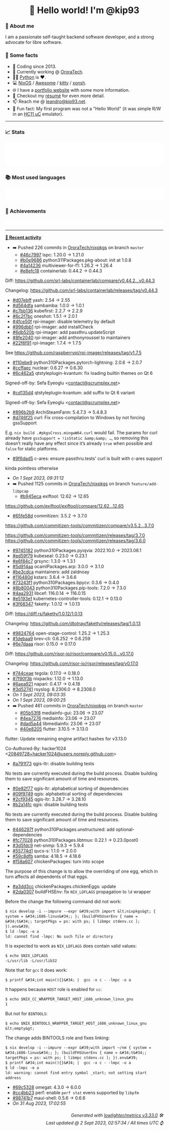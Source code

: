 <!-- README template, populated using this action:
     https://github.com/kip93/kip93/blob/main/.github/workflows/readme.yml. -->

<h1 align="center">👋 Hello world! I'm @kip93</h1> <!-- LOGIN => username -->

### 👤 About me

I am a passionate self-taught backend software developer, and a strong advocate for libre software.


### 💬 Some facts

* 📅 Coding since 2013.
* 💼 Currently working @ [OroraTech](https://ororatech.com/).
* 👨‍💻 [Python](https://github.com/search?q=user%3Akip93&l=python) is ❤️. <!-- LOGIN => username -->
* 💻 [NixOS](https://github.com/NixOS/) /
     [Awesome](https://github.com/awesomeWM/) /
     [kitty](https://github.com/kovidgoyal/kitty/) /
     [xonsh](https://github.com/xonsh/).
* 🌐 I have a [portfolio website](https://kip93.net/) with some more information.
* 📝 Checkout my [résumé](https://kip93.net/resume/) for even more detail.
* 📫 Reach me @ [leandro@kip93.net](mailto:leandro@kip93.net).
* 🎲 Fun fact: My first program was not a "Hello World" (it was simple R/W in an [HC11 µC](https://en.wikipedia.org/wiki/68HC11) emulator).


-----------------------------------------------------------------------------------------------------------------------


### 📈 Stats

![](./stats.svg)


### 📚 Most used languages <!-- by percentage, in decreasing order -->

![](./languages.svg)


### 🏅 Achievements

![](./achievements.svg)


-----------------------------------------------------------------------------------------------------------------------


**[📰 Recent activity](https://github.com/kip93)**
* ➡️ Pushed 226 commits in [OroraTech/nixpkgs](https://github.com/OroraTech/nixpkgs) on branch `master`
  * [#46c7997](https://github.com/OroraTech/nixpkgs/commit/46c7997) ispc: 1.20.0 -&gt; 1.21.0
  * [#b0e9686](https://github.com/OroraTech/nixpkgs/commit/b0e9686) python311Packages.pkg-about: init at 1.0.8
  * [#4a14236](https://github.com/OroraTech/nixpkgs/commit/4a14236) multiviewer-for-f1: 1.26.2 -&gt; 1.26.4
  * [#e8efc18](https://github.com/OroraTech/nixpkgs/commit/e8efc18) containerlab: 0.44.2 -&gt; 0.44.3

Diff: https://github.com/srl-labs/containerlab/compare/v0.44.2...v0.44.3

Changelog: https://github.com/srl-labs/containerlab/releases/tag/v0.44.3
  * [#d07ebff](https://github.com/OroraTech/nixpkgs/commit/d07ebff) yash: 2.54 -&gt; 2.55
  * [#d564dfa](https://github.com/OroraTech/nixpkgs/commit/d564dfa) sambamba: 1.0.0 -&gt; 1.0.1
  * [#c7bb136](https://github.com/OroraTech/nixpkgs/commit/c7bb136) kubefirst: 2.2.7 -&gt; 2.2.9
  * [#6c2f7bc](https://github.com/OroraTech/nixpkgs/commit/6c2f7bc) oneshot: 1.5.1 -&gt; 2.0.1
  * [#4fce50f](https://github.com/OroraTech/nixpkgs/commit/4fce50f) rpi-imager: disable telemetry by default
  * [#996dbb1](https://github.com/OroraTech/nixpkgs/commit/996dbb1) rpi-imager: add installCheck
  * [#6db520b](https://github.com/OroraTech/nixpkgs/commit/6db520b) rpi-imager: add passthru.updateScript
  * [#8fe2040](https://github.com/OroraTech/nixpkgs/commit/8fe2040) rpi-imager: add anthonyroussel to maintainers
  * [#22f6f91](https://github.com/OroraTech/nixpkgs/commit/22f6f91) rpi-imager: 1.7.4 -&gt; 1.7.5

See https://github.com/raspberrypi/rpi-imager/releases/tag/v1.7.5
  * [#110ebe9](https://github.com/OroraTech/nixpkgs/commit/110ebe9) python310Packages.pytorch-lightning: 2.0.6 -&gt; 2.0.7
  * [#ccffaec](https://github.com/OroraTech/nixpkgs/commit/ccffaec) nuclear: 0.6.27 -&gt; 0.6.30
  * [#6c462a5](https://github.com/OroraTech/nixpkgs/commit/6c462a5) qtstyleplugin-kvantum: fix loading builtin themes on Qt 6

Signed-off-by: Sefa Eyeoglu &lt;contact@scrumplex.net&gt;
  * [#cd135d4](https://github.com/OroraTech/nixpkgs/commit/cd135d4) qtstyleplugin-kvantum: add suffix to Qt 6 variant

Signed-off-by: Sefa Eyeoglu &lt;contact@scrumplex.net&gt;
  * [#896b2b9](https://github.com/OroraTech/nixpkgs/commit/896b2b9) ArchiSteamFarm: 5.4.7.3 -&gt; 5.4.8.3
  * [#d746f25](https://github.com/OroraTech/nixpkgs/commit/d746f25) curl: Fix cross-compilation to Windows by not forcing gssSupport

E.g. `nix build .#pkgsCross.mingwW64.curl` would fail. The params for
curl already have `gssSupport = !isStatic &amp;&amp; …`, so removing this
doesn’t really have any effect since it’s already `true` when possible
and `false` for static platforms.
  * [#9f6dad5](https://github.com/OroraTech/nixpkgs/commit/9f6dad5) c-ares: ensure passthru.tests&#39; curl is built with c-ares support

kinda pointless otherwise
  * *On 1 Sept 2023, 09:31:12*
* ➡️ Pushed 1125 commits in [OroraTech/nixpkgs](https://github.com/OroraTech/nixpkgs) on branch `feature/add-libpcap`
  * [#b945eca](https://github.com/OroraTech/nixpkgs/commit/b945eca) exiftool: 12.62 -&gt; 12.65

https://github.com/exiftool/exiftool/compare/12.62...12.65
  * [#65fe58d](https://github.com/OroraTech/nixpkgs/commit/65fe58d) commitizen: 3.5.2 -&gt; 3.7.0

https://github.com/commitizen-tools/commitizen/compare/v3.5.2...3.7.0

https://github.com/commitizen-tools/commitizen/releases/tag/3.7.0
https://github.com/commitizen-tools/commitizen/releases/tag/3.6.0
  * [#9745182](https://github.com/OroraTech/nixpkgs/commit/9745182) python310Packages.pyiqvia: 2022.10.0 -&gt; 2023.08.1
  * [#ed59f79](https://github.com/OroraTech/nixpkgs/commit/ed59f79) kubeseal: 0.23.0 -&gt; 0.23.1
  * [#e6f84c7](https://github.com/OroraTech/nixpkgs/commit/e6f84c7) grsync: 1.3.0 -&gt; 1.3.1
  * [#5d914aa](https://github.com/OroraTech/nixpkgs/commit/5d914aa) ocamlPackages.arp: 3.0.0 → 3.1.0
  * [#be3cdca](https://github.com/OroraTech/nixpkgs/commit/be3cdca) maintainers: add zaldnoay
  * [#116480d](https://github.com/OroraTech/nixpkgs/commit/116480d) kstars: 3.6.4 -&gt; 3.6.6
  * [#73243f1](https://github.com/OroraTech/nixpkgs/commit/73243f1) python310Packages.bpycv: 0.3.6 -&gt; 0.4.0
  * [#8b80043](https://github.com/OroraTech/nixpkgs/commit/8b80043) python310Packages.pip-tools: 7.2.0 -&gt; 7.3.0
  * [#4aa2931](https://github.com/OroraTech/nixpkgs/commit/4aa2931) libcef: 116.0.14 -&gt; 116.0.15
  * [#e5193e1](https://github.com/OroraTech/nixpkgs/commit/e5193e1) kubernetes-controller-tools: 0.12.1 -&gt; 0.13.0
  * [#3f68347](https://github.com/OroraTech/nixpkgs/commit/3f68347) faketty: 1.0.12 -&gt; 1.0.13

Diff: https://diff.rs/faketty/1.0.12/1.0.13

Changelog: https://github.com/dtolnay/faketty/releases/tag/1.0.13
  * [#9824764](https://github.com/OroraTech/nixpkgs/commit/9824764) open-stage-control: 1.25.2 -&gt; 1.25.3
  * [#1debaa9](https://github.com/OroraTech/nixpkgs/commit/1debaa9) brev-cli: 0.6.252 -&gt; 0.6.259
  * [#6e7daaa](https://github.com/OroraTech/nixpkgs/commit/6e7daaa) risor: 0.15.0 -&gt; 0.17.0

Diff: https://github.com/risor-io/risor/compare/v0.15.0...v0.17.0

Changelog: https://github.com/risor-io/risor/releases/tag/v0.17.0
  * [#744ceae](https://github.com/OroraTech/nixpkgs/commit/744ceae) tegola: 0.17.0 -&gt; 0.18.0
  * [#7f90f3b](https://github.com/OroraTech/nixpkgs/commit/7f90f3b) nixpacks: 1.12.0 -&gt; 1.13.0
  * [#6aea921](https://github.com/OroraTech/nixpkgs/commit/6aea921) napari: 0.4.17 -&gt; 0.4.18
  * [#3d52741](https://github.com/OroraTech/nixpkgs/commit/3d52741) rsyslog: 8.2306.0 -&gt; 8.2308.0
  * *On 1 Sept 2023, 09:03:35*
  * *On 1 Sept 2023, 09:00:25*
* ➡️ Pushed 461 commits in [OroraTech/nixpkgs](https://github.com/OroraTech/nixpkgs) on branch `master`
  * [#05b53f8](https://github.com/OroraTech/nixpkgs/commit/05b53f8) mediainfo-gui: 23.06 -&gt; 23.07
  * [#4ea7276](https://github.com/OroraTech/nixpkgs/commit/4ea7276) mediainfo: 23.06 -&gt; 23.07
  * [#dad5a44](https://github.com/OroraTech/nixpkgs/commit/dad5a44) libmediainfo: 23.06 -&gt; 23.07
  * [#40e8205](https://github.com/OroraTech/nixpkgs/commit/40e8205) flutter: 3.10.5 -&gt; 3.13.0

flutter: Update remaining engine artifact hashes for v3.13.0

Co-Authored-By: hacker1024 &lt;20849728+hacker1024@users.noreply.github.com&gt;
  * [#a791f73](https://github.com/OroraTech/nixpkgs/commit/a791f73) qgis-ltr: disable building tests

No tests are currently executed during the build process. Disable
building them to save significant amount of time and resources.
  * [#0e82f77](https://github.com/OroraTech/nixpkgs/commit/0e82f77) qgis-ltr: alphabetical sorting of dependencies
  * [#09f9749](https://github.com/OroraTech/nixpkgs/commit/09f9749) qgis: alphabetical sorting of dependencies
  * [#2cf9345](https://github.com/OroraTech/nixpkgs/commit/2cf9345) qgis-ltr: 3.28.7 -&gt; 3.28.10
  * [#b2a14fc](https://github.com/OroraTech/nixpkgs/commit/b2a14fc) qgis: disable building tests

No tests are currently executed during the build process. Disable
building them to save significant amount of time and resources.
  * [#446297f](https://github.com/OroraTech/nixpkgs/commit/446297f) python310Packages.unstructured: add optional-dependencies
  * [#fc77028](https://github.com/OroraTech/nixpkgs/commit/fc77028) python310Packages.libtmux: 0.22.1 -&gt; 0.23.0post0
  * [#3d5fdc9](https://github.com/OroraTech/nixpkgs/commit/3d5fdc9) net-snmp: 5.9.3 -&gt; 5.9.4
  * [#55774d1](https://github.com/OroraTech/nixpkgs/commit/55774d1) qucs-s: 1.1.0 -&gt; 2.0.0
  * [#59c8dfb](https://github.com/OroraTech/nixpkgs/commit/59c8dfb) samba: 4.18.5 -&gt; 4.18.6
  * [#f58a607](https://github.com/OroraTech/nixpkgs/commit/f58a607) chickenPackages: turn into scope

The purpose of this change is to allow the overriding of one egg, which in turn
affects all dependents of that eggs.
  * [#a3dd3cc](https://github.com/OroraTech/nixpkgs/commit/a3dd3cc) chickenPackages.chickenEggs: update
  * [#2da0307](https://github.com/OroraTech/nixpkgs/commit/2da0307) buildFHSEnv: fix `NIX_LDFLAGS` propagation to `ld` wrapper

Before the change the following command did not work:

    $ nix develop -i --impure --expr &#39;with import &lt;nixpkgs&gt; { system = &#34;i686-linux&#34;; }; (buildFHSUserEnv { name = &#34;t&#34;; targetPkgs = ps: with ps; [ libmpc stdenv.cc ]; }).env&#39;
    $ ld -lmpc -o a
    ld: cannot find -lmpc: No such file or directory

It is expected to work as `NIX_LDFLAGS` does contain valid values:

    $ echo $NIX_LDFLAGS
    -L/usr/lib -L/usr/lib32

Note that for `gcc` it does work:

    $ printf &#34;int main(){}&#34; |  gcc -x c - -lmpc -o a

It happens because `HOST` role is enabled for `cc`:

    $ echo $NIX_CC_WRAPPER_TARGET_HOST_i686_unknown_linux_gnu
    1

But not for `BINTOOLS`:

    $ echo $NIX_BINTOOLS_WRAPPER_TARGET_HOST_i686_unknown_linux_gnu
    &lt;empty&gt;

The change adds BINTOOLS role and fixes linking:

    $ nix develop -i --impure --expr &#39;with import ~/nm { system = &#34;i686-linux&#34;; }; (buildFHSUserEnv { name = &#34;t&#34;; targetPkgs = ps: with ps; [ libmpc stdenv.cc ]; }).env&#39;
    $ printf &#34;int main(){}&#34; |  gcc -x c - -lmpc -o a
    $ ld -lmpc -o a
    ld: warning: cannot find entry symbol _start; not setting start address
  * [#69c5328](https://github.com/OroraTech/nixpkgs/commit/69c5328) omegat: 4.3.0 -&gt; 6.0.0
  * [#cc4bb23](https://github.com/OroraTech/nixpkgs/commit/cc4bb23) perf: enable `perf stat` evens supported by `libpfm`
  * [#98741b7](https://github.com/OroraTech/nixpkgs/commit/98741b7) maui-shell: 0.5.6 -&gt; 0.6.6
  * *On 31 Aug 2023, 17:02:55*
 <!-- Last activity -->


<h6 align="right"><em>
    Generated with <a href="https://github.com/lowlighter/metrics/tree/latest/">lowlighter/metrics v3.33.0</a> 🛠️<br> <!-- VERSION => MAJOR.minor.patch -->
    Last updated @ 2 Sept 2023, 02:57:34 / All times UTC ⌚ <!-- meta.generated => DD/MM/YYYY, hh:mm -->
</em></h6>
